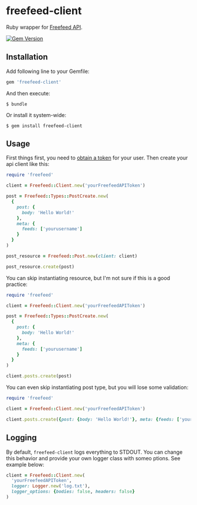 # freefeed-client

Ruby wrapper for [Freefeed API](https://fetsh.github.io/freefeed-api).

[![Gem Version](https://badge.fury.io/rb/freefeed-client.svg)](https://badge.fury.io/rb/freefeed-client)

## Installation

Add following line to your Gemfile:

```ruby
gem 'freefeed-client'
```

And then execute:

```shell
$ bundle
```

Or install it system-wide:

```shell
$ gem install freefeed-client
```

## Usage

First things first, you need to [obtain a token](https://fetsh.github.io/freefeed-api/#authentication) for your user. Then create your api client like this:

```ruby
require 'freefeed'

client = Freefeed::Client.new('yourFreefeedAPIToken')

post = Freefeed::Types::PostCreate.new(
  {
    post: { 
      body: 'Hello World!'
    },
    meta: {
      feeds: ['yourusername']
    }
  }
)

post_resource = Freefeed::Post.new(client: client)

post_resource.create(post)
```

You can skip instantiating resource, but I'm not sure if this is a good practice:

```ruby
require 'freefeed'

client = Freefeed::Client.new('yourFreefeedAPIToken')

post = Freefeed::Types::PostCreate.new(
  {
    post: { 
      body: 'Hello World!'
    },
    meta: {
      feeds: ['yourusername']
    }
  }
)

client.posts.create(post)
```

You can even skip instantiating post type, but you will lose some validation:


```ruby
require 'freefeed'

client = Freefeed::Client.new('yourFreefeedAPIToken')

client.posts.create({post: {body: 'Hello World!'}, meta: {feeds: ['yourusername']}})
```

## Logging

By default, `freefeed-client` logs everything to STDOUT. You can change this behavior and provide your own logger class with someo ptions. See example below:

```ruby
client = Freefeed::Client.new(
  'yourFreefeedAPIToken',
  logger: Logger.new('log.txt'),
  logger_options: {bodies: false, headers: false}
)
```
